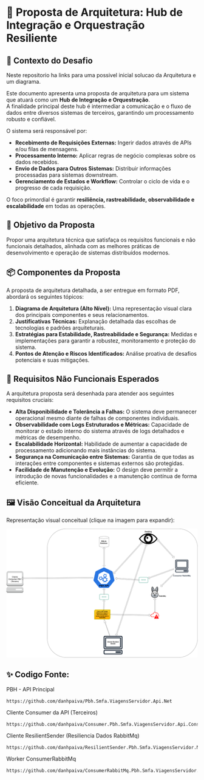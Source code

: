 # 🚀 Proposta de Arquitetura: Hub de Integração e Orquestração Resiliente

## 📌 Contexto do Desafio

Neste repositorio ha links para uma possivel inicial solucao da Arquitetura e um diagrama.<br>

Este documento apresenta uma proposta de arquitetura para um sistema que atuará como um **Hub de Integração e Orquestração**. <br>
A finalidade principal deste hub é intermediar a comunicação e o fluxo de dados entre diversos sistemas de terceiros, garantindo um processamento robusto e confiável.

O sistema será responsável por:
* **Recebimento de Requisições Externas:** Ingerir dados através de APIs e/ou filas de mensagens.
* **Processamento Interno:** Aplicar regras de negócio complexas sobre os dados recebidos.
* **Envio de Dados para Outros Sistemas:** Distribuir informações processadas para sistemas downstream.
* **Gerenciamento de Estados e Workflow:** Controlar o ciclo de vida e o progresso de cada requisição.

O foco primordial é garantir **resiliência, rastreabilidade, observabilidade e escalabilidade** em todas as operações.

## 🎯 Objetivo da Proposta

Propor uma arquitetura técnica que satisfaça os requisitos funcionais e não funcionais detalhados, alinhada com as melhores práticas de desenvolvimento e operação de sistemas distribuídos modernos.

## 📦 Componentes da Proposta

A proposta de arquitetura detalhada, a ser entregue em formato PDF, abordará os seguintes tópicos:

1.  **Diagrama de Arquitetura (Alto Nível):** Uma representação visual clara dos principais componentes e seus relacionamentos.
2.  **Justificativas Técnicas:** Explanação detalhada das escolhas de tecnologias e padrões arquiteturais.
3.  **Estratégias para Estabilidade, Rastreabilidade e Segurança:** Medidas e implementações para garantir a robustez, monitoramento e proteção do sistema.
4.  **Pontos de Atenção e Riscos Identificados:** Análise proativa de desafios potenciais e suas mitigações.

## 🧩 Requisitos Não Funcionais Esperados

A arquitetura proposta será desenhada para atender aos seguintes requisitos cruciais:

* **Alta Disponibilidade e Tolerância a Falhas:** O sistema deve permanecer operacional mesmo diante de falhas de componentes individuais.
* **Observabilidade com Logs Estruturados e Métricas:** Capacidade de monitorar o estado interno do sistema através de logs detalhados e métricas de desempenho.
* **Escalabilidade Horizontal:** Habilidade de aumentar a capacidade de processamento adicionando mais instâncias do sistema.
* **Segurança na Comunicação entre Sistemas:** Garantia de que todas as interações entre componentes e sistemas externos são protegidas.
* **Facilidade de Manutenção e Evolução:** O design deve permitir a introdução de novas funcionalidades e a manutenção contínua de forma eficiente.

## 🖼️ Visão Conceitual da Arquitetura

Representação visual conceitual (clique na imagem para expandir):

<p align="center">
   <img src="https://github.com/danhpaiva/Pbh.Smfa.ViagensServidor.Net/blob/main/src/Arch.PBH.API.ViagensServidores.drawio_l.png?raw=true" width="600" alt="Diagrama">
</p>

## ✨ Codigo Fonte:

PBH - API Principal
~~~
https://github.com/danhpaiva/Pbh.Smfa.ViagensServidor.Api.Net
~~~

Cliente Consumer da API (Terceiros)
~~~
https://github.com/danhpaiva/Consumer.Pbh.Smfa.ViagensServidor.Api.Console.Net
~~~

Cliente ResilientSender (Resiliencia Dados RabbitMq)
~~~
https://github.com/danhpaiva/ResilientSender.Pbh.Smfa.ViagensServidor.Net
~~~

Worker ConsumerRabbitMq
~~~
https://github.com/danhpaiva/ConsumerRabbitMq.Pbh.Smfa.ViagensServidor.Console.Net
~~~
` `
